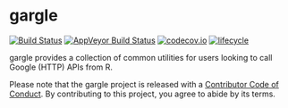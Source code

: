 # gargle 

[![Build Status](https://travis-ci.org/r-lib/gargle.svg?branch=master)](https://travis-ci.org/r-lib/gargle)
[![AppVeyor Build Status](https://ci.appveyor.com/api/projects/status/github/tidyverse/gargle?branch=master&svg=true)](https://ci.appveyor.com/project/tidyverse/gargle)
[![codecov.io](https://codecov.io/github/r-lib/gargle/coverage.svg?branch=master)](https://codecov.io/github/r-lib/gargle?branch=master)
[![lifecycle](https://img.shields.io/badge/lifecycle-experimental-orange.svg)](https://www.tidyverse.org/lifecycle/#experimental)

gargle provides a collection of common utilities for users looking to call
Google (HTTP) APIs from R.

Please note that the gargle project is released with a
[Contributor Code of Conduct](.github/CODE_OF_CONDUCT.md).
By contributing to this project, you agree to abide by its terms.

